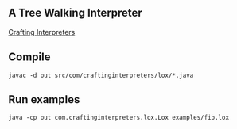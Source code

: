 ## A Tree Walking Interpreter

[Crafting Interpreters](https://craftinginterpreters.com)

## Compile

`javac -d out src/com/craftinginterpreters/lox/*.java `

## Run examples

`java -cp out com.craftinginterpreters.lox.Lox examples/fib.lox `
